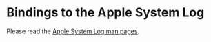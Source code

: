 Bindings to the Apple System Log
================================

Please read the [Apple System Log man pages](https://developer.apple.com/library/mac/documentation/Darwin/Reference/ManPages/man3/asl.3.html).

